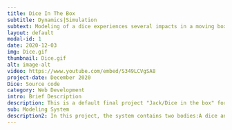 ```yaml
---
title: Dice In The Box
subtitle: Dynamics|Simulation 
subtext: Modeling of a dice experiences several impacts in a moving box
layout: default
modal-id: 1
date: 2020-12-03
img: Dice.gif
thumbnail: Dice.gif
alt: image-alt
video: https://www.youtube.com/embed/S349LCVgSA8
project-date: December 2020
Dice: Source code
category: Web Development
intro: Brief Description
description: This is a default final project "Jack/Dice in the box" for ME314 Machine Dynamics at Northwestern University. The goal of this project is to simulate a dice bouncing inside of a moving box as shown in the demo.
sub: Modeling System
description2: In this project, the system contains two bodies:A dice and a box.The dice has a length of 1, mass of 1 and box has a length of 6, mass of 6.Both bodies have rotational inertia equals 1(Assuming the center of the mass is the center of the geometry).The dice has a configuration(x_dice, y_dice, theta_dice) and the box has a configuration(x_box, y_box, theta_box).The system involves 3 frames:world_frame, box_frame and dice_frame.And there are two external forces apply to the box in x and y direction which cause the box to move along a trajectory.The dice falls from the center of the box and should experience several impacts with the box.Also, the dice is contrainted to the inner area of the box and the moving trajectory of the box should not affect by the dice.For more detailed information and explanation, please visit my github page below. 
---
```

